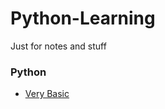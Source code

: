 # Python-Learning
Just for notes and stuff

### Python
<ul>
    <li><a href="Python Notes (Very Basic).ipynb">Very Basic</a>
</ul>